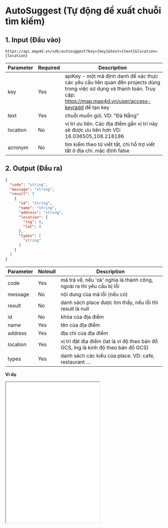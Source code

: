 # AutoSuggest (Tự động đề xuất chuỗi tìm kiếm)
## 1. Input (Đầu vào)
```
https://api.map4d.vn/sdk/autosuggest?key={key}&text={text}&location={location}
```
| Parameter |Required| Description                                                                                           |
|-----------|--------|-------------------------------------------------------------------------------------------------------|
| key       |Yes     | apiKey - một mã định danh để xác thực các yêu cầu liên quan đến projects dùng trong việc sử dụng và thanh toán. Truy cập: https://map.map4d.vn/user/access-key/add để tạo key|
| text      |Yes     | chuỗi muốn gửi. VD: "Đà Nẵng"                                                                         |
| location  |No      | vị trí ưu tiên. Các địa điểm gần vị trí này sẽ được ưu tiên hơn VD: 16.036505,108.218186                                      |
| acronym  |No      | tìm kiếm theo từ viết tắt, chỉ hỗ trợ viết tắt ở địa chỉ. mặc định false                                      |

## 2. Output (Đầu ra)
```json
{
  "code": "string",
  "message": "string",
  "result": [
    {
      "id": "string",
      "name": "string",
      "address": "string",
      "location": {
        "lng": 0,
        "lat": 0
      },
      "types": [
        "string"
      ]
    }
  ]
}
```
| Parameter |Notnull| Description                                                                       |
|-----------|-------|-----------------------------------------------------------------------------------|
| code      |Yes    | mã trả về, nếu 'ok' nghĩa là thành công, ngoài ra thì yêu cầu bị lỗi           |
| message   |No     | nội dung của mã lỗi (nếu có)                                                   |
| result    |No     | danh sách place được tìm thấy, nếu lỗi thì result là null                      |
| id        |No    | khóa của địa điểm                                                              |
| name      |Yes    | tên của địa điểm                                                                  |
| address   |Yes    | địa chỉ của địa điểm                                                              |
| location  |Yes    | vị trí đặt địa điểm (lat là vĩ độ theo bản đồ GCS, lng là kinh độ theo bản đồ GCS) |
| types     |Yes    | danh sách các kiểu của place. VD: cafe, restaurant ...                             |

**Ví dụ**
<iframe src="./examples/v1.0/autosugest.html" height="450px";> </iframe>

